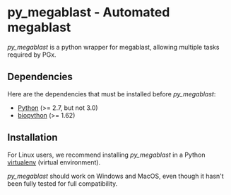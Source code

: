 # py_megablast - Automated megablast #

_py_megablast_ is a python wrapper for megablast, allowing multiple tasks
required by PGx.



## Dependencies ##

Here are the dependencies that must be installed before _py_megablast_:

*   [Python][1] (>= 2.7, but not 3.0)
*   [biopython][2] (>= 1.62)



## Installation ##

For Linux users, we recommend installing _py_megablast_ in a Python
[virtualenv][3] (virtual environment).

_py_megablast_ should work on Windows and MacOS, even though it hasn't been
fully tested for full compatibility.


[1]: http://python.org/
[2]: http://biopython.org/wiki/Main_Page
[3]: http://pypi.python.org/pypi/virtualenv
